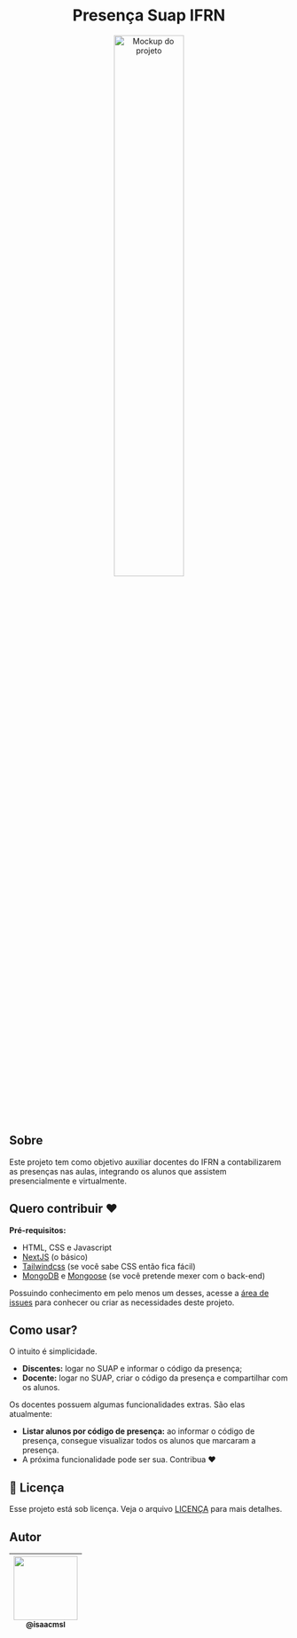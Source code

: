 <h1 align="center">Presença Suap IFRN</h1>

<p align="center">
  <img src="https://i.ibb.co/Rpn28jg/index.png" width="50%" alt="Mockup do projeto">
</p>


## Sobre

Este projeto tem como objetivo auxiliar docentes do IFRN a contabilizarem as presenças nas aulas, integrando os alunos que assistem presencialmente e virtualmente.

## Quero contribuir ❤️

**Pré-requisitos:**
- HTML, CSS e Javascript
- [NextJS](https://nextjs.org/) (o básico)
- [Tailwindcss](https://tailwindcss.com/) (se você sabe CSS então fica fácil)
- [MongoDB](https://www.mongodb.com/) e [Mongoose](https://mongoosejs.com/) (se você pretende mexer com o back-end)

Possuindo conhecimento em pelo menos um desses, acesse a [área de issues](https://github.com/isaacmsl/presenca-suap-ifrn/issues) para conhecer ou criar as necessidades deste projeto. 

## Como usar?

O intuito é simplicidade. 

- **Discentes:** logar no SUAP e informar o código da presença;
- **Docente:** logar no SUAP, criar o código da presença e compartilhar com os alunos.

Os docentes possuem algumas funcionalidades extras. São elas atualmente:

- **Listar alunos por código de presença:** ao informar o código de presença, consegue visualizar todos os alunos que marcaram a presença.
- A próxima funcionalidade pode ser sua. Contribua ❤️

## 📝 Licença

Esse projeto está sob licença. Veja o arquivo [LICENÇA](LICENSE.md) para mais detalhes.

## Autor

| [<img src="https://avatars3.githubusercontent.com/u/31693006?s=460&v=4" width=115><br><sub>@isaacmsl</sub>](https://github.com/isaacmsl) |
| :---: |
